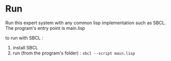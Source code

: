 # Run

Run this expert system with any common lisp implementation such as SBCL.
The program's entry point is main.lisp

to run with SBCL :

1. install SBCL
2. run (from the program's folder) : `sbcl --script main.lisp`

